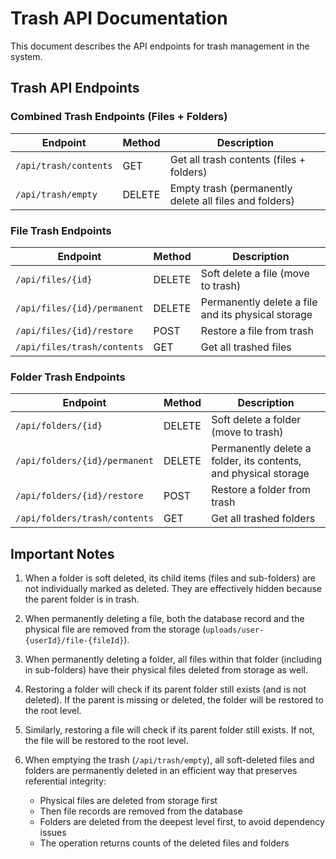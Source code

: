 # Trash API Documentation

This document describes the API endpoints for trash management in the system.

## Trash API Endpoints

### Combined Trash Endpoints (Files + Folders)

| Endpoint | Method | Description |
|----------|--------|-------------|
| `/api/trash/contents` | GET | Get all trash contents (files + folders) |
| `/api/trash/empty` | DELETE | Empty trash (permanently delete all files and folders) |

### File Trash Endpoints

| Endpoint | Method | Description |
|----------|--------|-------------|
| `/api/files/{id}` | DELETE | Soft delete a file (move to trash) |
| `/api/files/{id}/permanent` | DELETE | Permanently delete a file and its physical storage |
| `/api/files/{id}/restore` | POST | Restore a file from trash |
| `/api/files/trash/contents` | GET | Get all trashed files |

### Folder Trash Endpoints

| Endpoint | Method | Description |
|----------|--------|-------------|
| `/api/folders/{id}` | DELETE | Soft delete a folder (move to trash) |
| `/api/folders/{id}/permanent` | DELETE | Permanently delete a folder, its contents, and physical storage |
| `/api/folders/{id}/restore` | POST | Restore a folder from trash |
| `/api/folders/trash/contents` | GET | Get all trashed folders |

## Important Notes

1. When a folder is soft deleted, its child items (files and sub-folders) are not individually marked as deleted. They are effectively hidden because the parent folder is in trash.

2. When permanently deleting a file, both the database record and the physical file are removed from the storage (`uploads/user-{userId}/file-{fileId}`).

3. When permanently deleting a folder, all files within that folder (including in sub-folders) have their physical files deleted from storage as well.

4. Restoring a folder will check if its parent folder still exists (and is not deleted). If the parent is missing or deleted, the folder will be restored to the root level.

5. Similarly, restoring a file will check if its parent folder still exists. If not, the file will be restored to the root level.

6. When emptying the trash (`/api/trash/empty`), all soft-deleted files and folders are permanently deleted in an efficient way that preserves referential integrity:
   - Physical files are deleted from storage first
   - Then file records are removed from the database
   - Folders are deleted from the deepest level first, to avoid dependency issues
   - The operation returns counts of the deleted files and folders
